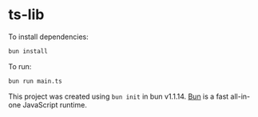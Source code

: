 # ts-lib

To install dependencies:

```bash
bun install
```

To run:

```bash
bun run main.ts
```

This project was created using `bun init` in bun v1.1.14. [Bun](https://bun.sh) is a fast all-in-one JavaScript runtime.
